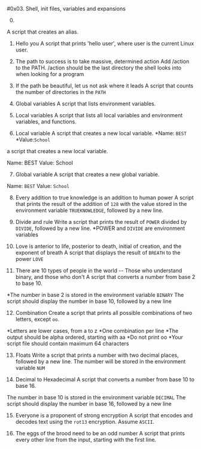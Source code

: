 #0x03. Shell, init files, variables and expansions

0. <o>
A script that creates an alias.

1. Hello you
A script that prints 'hello user', where user is the current Linux user.

2. The path to success is to take massive, determined action
Add /action to the PATH. /action should be the last directory the shell looks into when looking for a program

3. If the path be beautiful, let us not ask where it leads
A script that counts the number of directories in the `PATH`

4. Global variables
A script that lists environment variables.

5. Local variables
A script that lists all local variables and environment variables, and functions.

6. Local variable
A script that creates a new local variable.
*Name: `BEST`
*Value:`School`

 a script that creates a new local variable.

Name: BEST
Value: School

7. Global variable
A script that creates a new global variable.

Name: `BEST`
Value: `School`

8. Every addition to true knowledge is an addition to human power
A script that prints the result of the addition of `128` with the value stored in the environment variable `TRUEKNOWLEDGE`, followed by a new line.

9. Divide and rule
Write a script that prints the result of `POWER` divided by `DIVIDE`, followed by a new line.
*POWER and `DIVIDE` are environment variables

10. Love is anterior to life, posterior to death, initial of creation, and the exponent of breath
A script that displays the result of `BREATH` to the power `LOVE`

11. There are 10 types of people in the world -- Those who understand binary, and those who don't
A script that converts a number from base 2 to base 10.

*The number in base 2 is stored in the environment variable `BINARY`
The script should display the number in base 10, followed by a new line

12. Combination
Create a script that prints all possible combinations of two letters, except `oo`.

*Letters are lower cases, from a to z
*One combination per line
*The output should be alpha ordered, starting with aa
*Do not print oo
*Your script file should contain maximum 64 characters

13. Floats
Write a script that prints a number with two decimal places, followed by a new line.
The number will be stored in the environment variable `NUM`

14. Decimal to Hexadecimal
A script that converts a number from base 10 to base 16.

The number in base 10 is stored in the environment variable `DECIMAL`
The script should display the number in base 16, followed by a new line

15. Everyone is a proponent of strong encryption
A script that encodes and decodes text using the `rot13` encryption. Assume `ASCII`.

16. The eggs of the brood need to be an odd number
A script that prints every other line from the input, starting with the first line.
